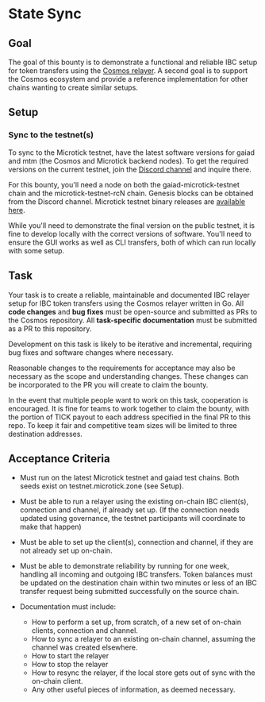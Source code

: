 # State Sync

## Goal

The goal of this bounty is to demonstrate a functional and reliable IBC setup for token transfers using the [Cosmos relayer](https://github.com/cosmos/relayer).
A second goal is to support the Cosmos ecosystem and provide a reference implementation for other chains wanting to create similar setups.

## Setup

### Sync to the testnet(s)

To sync to the Microtick testnet, have the latest software versions for gaiad and mtm (the Cosmos and Microtick backend nodes).
To get the required versions on the current testnet, join the [Discord channel](https://discord.gg/SrVgSydE) and inquire there.

For this bounty, you'll need a node on both the gaiad-microtick-testnet chain and the microtick-testnet-rcN chain. Genesis blocks
can be obtained from the Discord channel. Microtick testnet binary releases are [available here](https://microtick.com/releases/testnet/stargate).

While you'll need to demonstrate the final version on the public testnet, it is fine to develop locally with the 
correct versions of software. You'll need to ensure the GUI works as well as CLI transfers, both of which can run locally with
some setup.

## Task

Your task is to create a reliable, maintainable and documented IBC relayer setup for IBC token transfers using the Cosmos relayer written in Go. All **code changes** and 
**bug fixes** must be open-source and submitted as PRs to the Cosmos repository.  All **task-specific documentation** must be submitted as a
PR to this repository.

Development on this task is likely to be iterative and incremental, requiring bug fixes and software changes where necessary.

Reasonable changes to the requirements for acceptance may also be necessary as the scope and understanding changes. These changes can be incorporated
to the PR you will create to claim the bounty.

In the event that multiple people want to work on this task, cooperation is encouraged. It is fine for teams to work together to claim the bounty, 
with the portion of TICK payout to each address specified in the final PR to this repo. To keep it fair and competitive team sizes will be limited
to three destination addresses.

## Acceptance Criteria

- Must run on the latest Microtick testnet and gaiad test chains. Both seeds exist on testnet.microtick.zone (see Setup).

- Must be able to run a relayer using the existing on-chain IBC client(s), connection and channel, if already set up. (If the connection
needs updated using governance, the testnet participants will coordinate to make that happen)

- Must be able to set up the client(s), connection and channel, if they are not already set up on-chain.

- Must be able to demonstrate reliability by running for one week, handling all incoming and outgoing IBC transfers. Token balances
must be updated on the destination chain within two minutes or less of an IBC transfer request being submitted successfully on the source chain.

- Documentation must include:

  - How to perform a set up, from scratch, of a new set of on-chain clients, connection and channel.
  - How to sync a relayer to an existing on-chain channel, assuming the channel was created elsewhere.
  - How to start the relayer
  - How to stop the relayer
  - How to resync the relayer, if the local store gets out of sync with the on-chain client.
  - Any other useful pieces of information, as deemed necessary.
